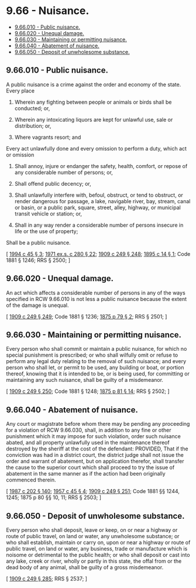 # 9.66 - Nuisance.
* [9.66.010 - Public nuisance.](#966010---public-nuisance)
* [9.66.020 - Unequal damage.](#966020---unequal-damage)
* [9.66.030 - Maintaining or permitting nuisance.](#966030---maintaining-or-permitting-nuisance)
* [9.66.040 - Abatement of nuisance.](#966040---abatement-of-nuisance)
* [9.66.050 - Deposit of unwholesome substance.](#966050---deposit-of-unwholesome-substance)
## 9.66.010 - Public nuisance.
A public nuisance is a crime against the order and economy of the state. Every place

1. Wherein any fighting between people or animals or birds shall be conducted; or,

2. Wherein any intoxicating liquors are kept for unlawful use, sale or distribution; or,

3. Where vagrants resort; and

Every act unlawfully done and every omission to perform a duty, which act or omission

1. Shall annoy, injure or endanger the safety, health, comfort, or repose of any considerable number of persons; or,

2. Shall offend public decency; or,

3. Shall unlawfully interfere with, befoul, obstruct, or tend to obstruct, or render dangerous for passage, a lake, navigable river, bay, stream, canal or basin, or a public park, square, street, alley, highway, or municipal transit vehicle or station; or,

4. Shall in any way render a considerable number of persons insecure in life or the use of property;

Shall be a public nuisance.

\[ [1994 c 45 § 3](https://lawfilesext.leg.wa.gov/biennium/1993-94/Pdf/Bills/Session%20Laws/Senate/6505-S.SL.pdf?cite=1994%20c%2045%20§%203); [1971 ex.s. c 280 § 22](https://leg.wa.gov/CodeReviser/documents/sessionlaw/1971ex1c280.pdf?cite=1971%20ex.s.%20c%20280%20§%2022); [1909 c 249 § 248](https://leg.wa.gov/CodeReviser/documents/sessionlaw/1909c249.pdf?cite=1909%20c%20249%20§%20248); [1895 c 14 § 1](https://leg.wa.gov/CodeReviser/documents/sessionlaw/1895c14.pdf?cite=1895%20c%2014%20§%201); Code 1881 § 1246; RRS § 2500; \]

## 9.66.020 - Unequal damage.
An act which affects a considerable number of persons in any of the ways specified in RCW 9.66.010 is not less a public nuisance because the extent of the damage is unequal.

\[ [1909 c 249 § 249](https://leg.wa.gov/CodeReviser/documents/sessionlaw/1909c249.pdf?cite=1909%20c%20249%20§%20249); Code 1881 § 1236; [1875 p 79 § 2](https://leg.wa.gov/CodeReviser/Pages/session_laws.aspx?cite=1875%20p%2079%20§%202); RRS § 2501; \]

## 9.66.030 - Maintaining or permitting nuisance.
Every person who shall commit or maintain a public nuisance, for which no special punishment is prescribed; or who shall wilfully omit or refuse to perform any legal duty relating to the removal of such nuisance; and every person who shall let, or permit to be used, any building or boat, or portion thereof, knowing that it is intended to be, or is being used, for committing or maintaining any such nuisance, shall be guilty of a misdemeanor.

\[ [1909 c 249 § 250](https://leg.wa.gov/CodeReviser/documents/sessionlaw/1909c249.pdf?cite=1909%20c%20249%20§%20250); Code 1881 § 1248; [1875 p 81 § 14](https://leg.wa.gov/CodeReviser/Pages/session_laws.aspx?cite=1875%20p%2081%20§%2014); RRS § 2502; \]

## 9.66.040 - Abatement of nuisance.
Any court or magistrate before whom there may be pending any proceeding for a violation of RCW 9.66.030, shall, in addition to any fine or other punishment which it may impose for such violation, order such nuisance abated, and all property unlawfully used in the maintenance thereof destroyed by the sheriff at the cost of the defendant: PROVIDED, That if the conviction was had in a district court, the district judge shall not issue the order and warrant of abatement, but on application therefor, shall transfer the cause to the superior court which shall proceed to try the issue of abatement in the same manner as if the action had been originally commenced therein.

\[ [1987 c 202 § 140](https://leg.wa.gov/CodeReviser/documents/sessionlaw/1987c202.pdf?cite=1987%20c%20202%20§%20140); [1957 c 45 § 4](https://leg.wa.gov/CodeReviser/documents/sessionlaw/1957c45.pdf?cite=1957%20c%2045%20§%204); [1909 c 249 § 251](https://leg.wa.gov/CodeReviser/documents/sessionlaw/1909c249.pdf?cite=1909%20c%20249%20§%20251); Code 1881 §§ 1244, 1245; 1875 p 80 §§ 10, 11; RRS § 2503; \]

## 9.66.050 - Deposit of unwholesome substance.
Every person who shall deposit, leave or keep, on or near a highway or route of public travel, on land or water, any unwholesome substance; or who shall establish, maintain or carry on, upon or near a highway or route of public travel, on land or water, any business, trade or manufacture which is noisome or detrimental to the public health; or who shall deposit or cast into any lake, creek or river, wholly or partly in this state, the offal from or the dead body of any animal, shall be guilty of a gross misdemeanor.

\[ [1909 c 249 § 285](https://leg.wa.gov/CodeReviser/documents/sessionlaw/1909c249.pdf?cite=1909%20c%20249%20§%20285); RRS § 2537; \]

